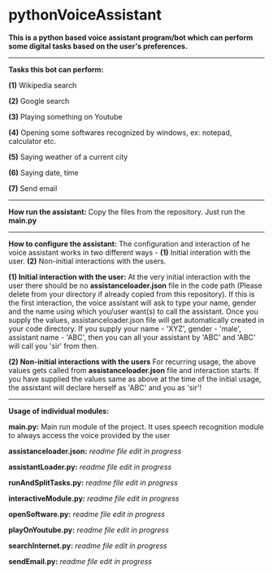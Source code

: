 # pythonVoiceAssistant
**This is a python based voice assistant program/bot which can perform some digital tasks based on the user's preferences.**

----------------------------------------------------------------------------------------------------------------------------

**Tasks this bot can perform:**

**(1)** Wikipedia search

**(2)** Google search

**(3)** Playing something on Youtube

**(4)** Opening some softwares recognized by windows, ex: notepad, calculator etc.

**(5)** Saying weather of a current city

**(6)** Saying date, time

**(7)** Send email

----------------------------------------------------------------------------------------------------------------------------

**How run the assistant:**
Copy the files from the repository. Just run the **main.py**

----------------------------------------------------------------------------------------------------------------------------

**How to configure the assistant:**
The configuration and interaction of he voice assistant works in two different ways - **(1)** Initial interation with the user. **(2)** Non-initial interactions with the users.

**(1) Initial interaction with the user:** At the very initial interaction with the user there should be no **assistanceloader.json** file in the code path 
(Please delete from your directory if already copied from this repository). If this is the first interaction, the voice assistant will ask to type your name, gender and the name using which 
you/user want(s) to call the assistant. Once you supply the values, assistanceloader.json file will get automatically created in your code directory.
If you supply your name - 'XYZ', gender - 'male', assistant name - 'ABC', then you can all your assistant by 'ABC' and 'ABC' will call you 'sir' from then. 


**(2) Non-initial interactions with the users** For recurring usage, the above values gets called from **assistanceloader.json** file and interaction starts. If you have supplied the values
same as above at the time of the initial usage, the assistant will declare herself as 'ABC' and you as 'sir'!

----------------------------------------------------------------------------------------------------------------------------
**Usage of individual modules:**

**main.py:** Main run module of the project. It uses speech recognition module to always access the voice provided by the user

**assistanceloader.json:** _readme file edit in progress_

**assistantLoader.py:** _readme file edit in progress_

**runAndSplitTasks.py:** _readme file edit in progress_

**interactiveModule.py:** _readme file edit in progress_

**openSoftware.py:** _readme file edit in progress_

**playOnYoutube.py:** _readme file edit in progress_

**searchInternet.py:** _readme file edit in progress_

**sendEmail.py:** _readme file edit in progress_
